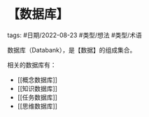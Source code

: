 # 【数据库】



tags: #日期/2022-08-23 #类型/想法 #类型/术语 


数据库（Databank），是【数据】的组成集合。

相关的数据库有：
- [[概念数据库]]
- [[知识数据库]]
- [[任务数据库]]
- [[思维数据库]]

